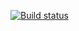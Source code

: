 [![Build status](https://ci.appveyor.com/api/projects/status/b4fulug08xre7pqq?svg=true)](https://ci.appveyor.com/project/irishakir/office-communicator)
